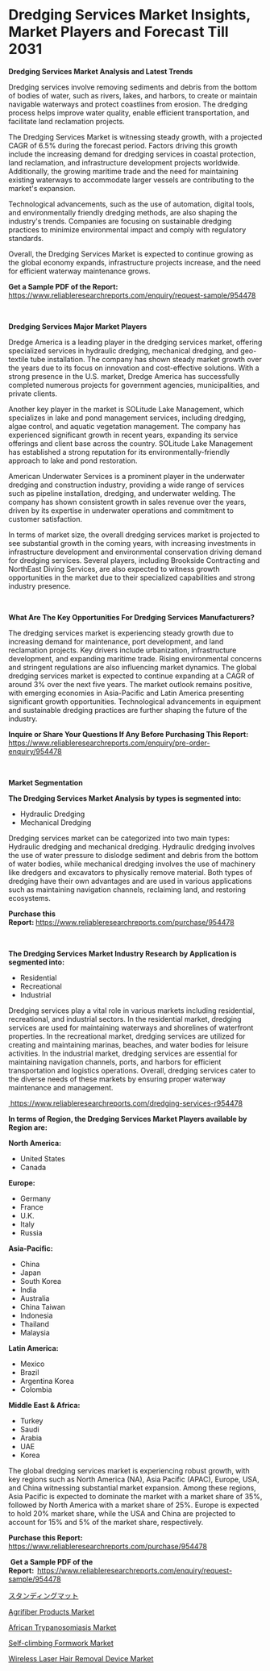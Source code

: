<p><h1>Dredging Services Market Insights, Market Players and Forecast Till 2031</h1></p><p><strong>Dredging Services Market Analysis and Latest Trends</strong></p>
<p><p>Dredging services involve removing sediments and debris from the bottom of bodies of water, such as rivers, lakes, and harbors, to create or maintain navigable waterways and protect coastlines from erosion. The dredging process helps improve water quality, enable efficient transportation, and facilitate land reclamation projects.</p><p>The Dredging Services Market is witnessing steady growth, with a projected CAGR of 6.5% during the forecast period. Factors driving this growth include the increasing demand for dredging services in coastal protection, land reclamation, and infrastructure development projects worldwide. Additionally, the growing maritime trade and the need for maintaining existing waterways to accommodate larger vessels are contributing to the market's expansion.</p><p>Technological advancements, such as the use of automation, digital tools, and environmentally friendly dredging methods, are also shaping the industry's trends. Companies are focusing on sustainable dredging practices to minimize environmental impact and comply with regulatory standards.</p><p>Overall, the Dredging Services Market is expected to continue growing as the global economy expands, infrastructure projects increase, and the need for efficient waterway maintenance grows.</p></p>
<p><strong>Get a Sample PDF of the Report:&nbsp;</strong> <a href="https://www.reliableresearchreports.com/enquiry/request-sample/954478">https://www.reliableresearchreports.com/enquiry/request-sample/954478</a></p>
<p>&nbsp;</p>
<p><strong>Dredging Services Major Market Players</strong></p>
<p><p>Dredge America is a leading player in the dredging services market, offering specialized services in hydraulic dredging, mechanical dredging, and geo-textile tube installation. The company has shown steady market growth over the years due to its focus on innovation and cost-effective solutions. With a strong presence in the U.S. market, Dredge America has successfully completed numerous projects for government agencies, municipalities, and private clients.</p><p>Another key player in the market is SOLitude Lake Management, which specializes in lake and pond management services, including dredging, algae control, and aquatic vegetation management. The company has experienced significant growth in recent years, expanding its service offerings and client base across the country. SOLitude Lake Management has established a strong reputation for its environmentally-friendly approach to lake and pond restoration.</p><p>American Underwater Services is a prominent player in the underwater dredging and construction industry, providing a wide range of services such as pipeline installation, dredging, and underwater welding. The company has shown consistent growth in sales revenue over the years, driven by its expertise in underwater operations and commitment to customer satisfaction.</p><p>In terms of market size, the overall dredging services market is projected to see substantial growth in the coming years, with increasing investments in infrastructure development and environmental conservation driving demand for dredging services. Several players, including Brookside Contracting and NorthEast Diving Services, are also expected to witness growth opportunities in the market due to their specialized capabilities and strong industry presence.</p></p>
<p>&nbsp;</p>
<p><strong>What Are The Key Opportunities For Dredging Services Manufacturers?</strong></p>
<p><p>The dredging services market is experiencing steady growth due to increasing demand for maintenance, port development, and land reclamation projects. Key drivers include urbanization, infrastructure development, and expanding maritime trade. Rising environmental concerns and stringent regulations are also influencing market dynamics. The global dredging services market is expected to continue expanding at a CAGR of around 3% over the next five years. The market outlook remains positive, with emerging economies in Asia-Pacific and Latin America presenting significant growth opportunities. Technological advancements in equipment and sustainable dredging practices are further shaping the future of the industry.</p></p>
<p><strong>Inquire or Share Your Questions If Any Before Purchasing This Report:</strong> <a href="https://www.reliableresearchreports.com/enquiry/pre-order-enquiry/954478">https://www.reliableresearchreports.com/enquiry/pre-order-enquiry/954478</a></p>
<p>&nbsp;</p>
<p><strong>Market Segmentation</strong></p>
<p><strong>The Dredging Services Market Analysis by types is segmented into:</strong></p>
<p><ul><li>Hydraulic Dredging</li><li>Mechanical Dredging</li></ul></p>
<p><p>Dredging services market can be categorized into two main types: Hydraulic dredging and mechanical dredging. Hydraulic dredging involves the use of water pressure to dislodge sediment and debris from the bottom of water bodies, while mechanical dredging involves the use of machinery like dredgers and excavators to physically remove material. Both types of dredging have their own advantages and are used in various applications such as maintaining navigation channels, reclaiming land, and restoring ecosystems.</p></p>
<p><strong>Purchase this Report:&nbsp;</strong><a href="https://www.reliableresearchreports.com/purchase/954478">https://www.reliableresearchreports.com/purchase/954478</a></p>
<p>&nbsp;</p>
<p><strong>The Dredging Services Market Industry Research by Application is segmented into:</strong></p>
<p><ul><li>Residential</li><li>Recreational</li><li>Industrial</li></ul></p>
<p><p>Dredging services play a vital role in various markets including residential, recreational, and industrial sectors. In the residential market, dredging services are used for maintaining waterways and shorelines of waterfront properties. In the recreational market, dredging services are utilized for creating and maintaining marinas, beaches, and water bodies for leisure activities. In the industrial market, dredging services are essential for maintaining navigation channels, ports, and harbors for efficient transportation and logistics operations. Overall, dredging services cater to the diverse needs of these markets by ensuring proper waterway maintenance and management.</p></p>
<p><a href="https://www.reliableresearchreports.com/dredging-services-r954478">&nbsp;https://www.reliableresearchreports.com/dredging-services-r954478</a></p>
<p><strong>In terms of Region, the Dredging Services Market Players available by Region are:</strong></p>
<p>
    <p> <strong> North America: </strong>
        <ul>
            <li>United States</li>
            <li>Canada</li>
        </ul>
        </p> 
    <p> <strong> Europe: </strong>
        <ul>
            <li>Germany</li>
            <li>France</li>
            <li>U.K.</li>
            <li>Italy</li>
            <li>Russia</li>
        </ul>
        </p> 
    <p> <strong> Asia-Pacific: </strong>
        <ul>
            <li>China</li>
            <li>Japan</li>
            <li>South Korea</li>
            <li>India</li>
            <li>Australia</li>
            <li>China Taiwan</li>
            <li>Indonesia</li>
            <li>Thailand</li>
            <li>Malaysia</li>
        </ul>
        </p> 
    <p> <strong> Latin America: </strong>
        <ul>
            <li>Mexico</li>
            <li>Brazil</li>
            <li>Argentina Korea</li>
            <li>Colombia</li>
        </ul>
        </p> 
    <p> <strong> Middle East & Africa: </strong>
        <ul>
            <li>Turkey</li>
            <li>Saudi</li>
            <li>Arabia</li>
            <li>UAE</li>
            <li>Korea</li>
        </ul>
    </p>
    </p>
<p><p>The global dredging services market is experiencing robust growth, with key regions such as North America (NA), Asia Pacific (APAC), Europe, USA, and China witnessing substantial market expansion. Among these regions, Asia Pacific is expected to dominate the market with a market share of 35%, followed by North America with a market share of 25%. Europe is expected to hold 20% market share, while the USA and China are projected to account for 15% and 5% of the market share, respectively.</p></p>
<p><strong>Purchase this Report: </strong><a href="https://www.reliableresearchreports.com/purchase/954478">https://www.reliableresearchreports.com/purchase/954478</a></p>
<p>&nbsp;<strong>Get a Sample PDF of the Report:&nbsp;&nbsp;</strong><a href="https://www.reliableresearchreports.com/enquiry/request-sample/954478">https://www.reliableresearchreports.com/enquiry/request-sample/954478</a></p>
<p><strong></strong></p>
<p><p><a href="https://github.com/DemarcusKuhlman/Market-Research-Report-List-1/blob/main/613881855594.md">スタンディングマット</a></p><p><a href="https://github.com/juniordelafrance/Market-Research-Report-List-3/blob/main/agrifiber-products-market.md">Agrifiber Products Market</a></p><p><a href="https://github.com/rahu1506/Market-Research-Report-List-4/blob/main/african-trypanosomiasis-market.md">African Trypanosomiasis Market</a></p><p><a href="https://www.linkedin.com/pulse/self-climbing-formwork-market-comprehensive-assessment-type-svtuc">Self-climbing Formwork Market</a></p><p><a href="https://www.linkedin.com/pulse/wireless-laser-hair-removal-device-market-size-outlook-forecast-9234f?trackingId=qTzeogBp%2Favga2nqhYNn0A%3D%3D">Wireless Laser Hair Removal Device Market</a></p></p>